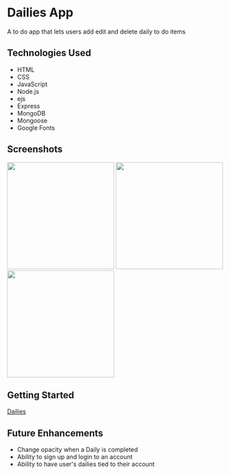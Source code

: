 # Dailies App

A to do app that lets users add edit and delete daily to do items

## Technologies Used

- HTML
- CSS
- JavaScript
- Node.js
- ejs
- Express
- MongoDB
- Mongoose
- Google Fonts

## Screenshots

<img src ="https://imgur.com/c4Gwf9R.png"  height = "250"/>
<img src ="https://imgur.com/5eJouVI.png" height = "250" />
<img src ="https://imgur.com/2DymvB2.png" height = "250" />

## Getting Started

[Dailies](https://agile-plains-46185.herokuapp.com/)

## Future Enhancements

- Change opacity when a Daily is completed
- Ability to sign up and login to an account
- Ability to have user's dailies tied to their account

